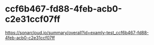 # ccf6b467-fd88-4feb-acb0-c2e31ccf07ff
https://sonarcloud.io/summary/overall?id=examly-test_ccf6b467-fd88-4feb-acb0-c2e31ccf07ff
